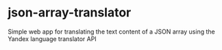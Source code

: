 # json-array-translator
Simple web app for translating the text content of a JSON array using the Yandex language translator API
